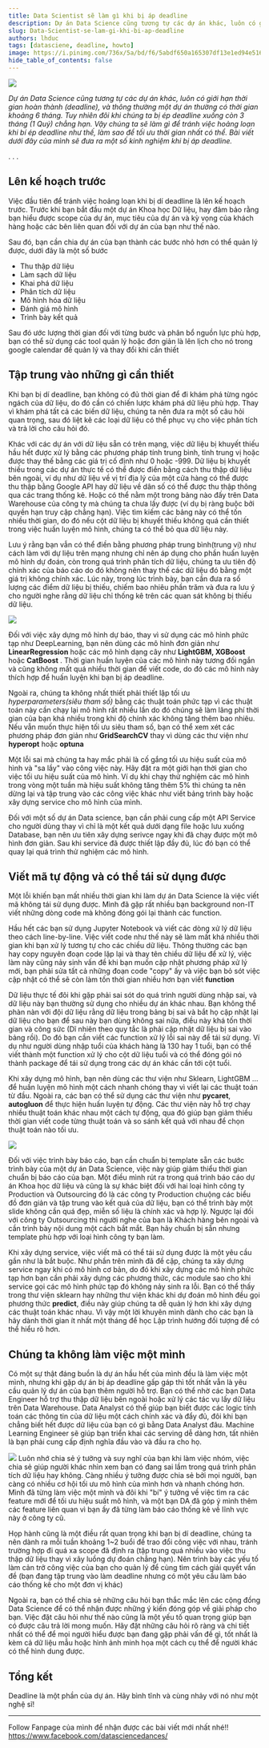 ```yaml
---
title: Data Scientist sẽ làm gì khi bị áp deadline
description: Dự án Data Science cũng tương tự các dự án khác, luôn có giới hạn thời gian hoàn thành (deadline). Vậy chúng ta sẽ làm gì để tránh việc hoảng loạn khi bí ép deadline như thế, làm sao để tối ưu thời gian nhất có thể. Bài viết dưới đây của mình sẽ đưa ra một số kinh nghiệm khi bị áp deadline.
slug: Data-Scientist-se-lam-gi-khi-bi-ap-deadline
authors: lhduc
tags: [datasciene, deadline, howto]
image: https://i.pinimg.com/736x/5a/bd/f6/5abdf650a165307df13e1ed94e51687b.jpg
hide_table_of_contents: false
---
```

![](https://i.pinimg.com/564x/3b/29/50/3b2950afe79ddc47c21125285f3ff1f6.jpg)

*Dự án Data Science cũng tương tự các dự án khác, luôn có giới hạn thời gian hoàn thành (deadline), và thông thường một dự án thường có thời gian khoảng 6 tháng. Tuy nhiên đôi khi chúng ta bị ép deadline xuống còn 3 tháng (1 Quý) chẳng hạn. Vậy chúng ta sẽ làm gì để tránh việc hoảng loạn khi bí ép deadline như thế, làm sao để tối ưu thời gian nhất có thể. Bài viết dưới đây của mình sẽ đưa ra một số kinh nghiệm khi bị áp deadline.*

<!-- truncate -->
<div class="dot">. . .</div>


##  Lên kế hoạch trước 

Việc đầu tiên để tránh việc hoảng loạn khi bị dí deadline là lên kế hoạch trước. Trước khi bạn bắt đầu một dự án Khoa học Dữ liệu, hay đảm bảo rằng bạn hiểu được scope của dự án, mục tiêu của dự án và kỳ vọng của khách hàng hoặc các bên liên quan đối với dự án của bạn như thế nào.

Sau đó, bạn cần chia dự án của bạn thành các bước nhỏ hơn có thể quản lý được, dưới đây là một số bước

- Thu thập dữ liệu
- Làm sạch dữ liệu
- Khai phá dữ liệu
- Phân tích dữ liệu
- Mô hình hóa dữ liệu
- Đánh giá mô hình
- Trình bày kết quả

Sau đó ước lượng thời gian đối với từng bước và phân bổ nguồn lực phù hợp, bạn có thể sử dụng các tool quản lý hoặc đơn giản là lên lịch cho nó trong google calendar để quản lý và thay đổi khi cần thiết


## Tập trung vào những gì cần thiết

Khi bạn bị dí deadline, bạn không có đủ thời gian để đi khám phá từng ngóc ngách của dữ liệu, do đó cần có chiến lược khám phá dữ liệu phù hợp. Thay vì khám phá tất cả các biến dữ liệu, chúng ta nên đưa ra một số câu hỏi quan trọng, sau đó liệt kê các loại dữ liệu có thể phục vụ cho việc phân tích và trả lời cho câu hỏi đó.

Khác với các dự án với dữ liệu sẵn có trên mạng, việc dữ liệu bị khuyết thiếu hầu hết được xử lý bằng các phương pháp tính trung bình, tính trung vị
hoặc được thay thế bằng các giá trị cố định như 0 hoặc -999. Dữ liệu bị khuyết thiếu trong các dự án thực tế có thể được điền bằng cách thu thập dữ liệu bên ngoài, ví dụ như dữ liệu về vị trí địa lý của một cửa hàng có thể được thu thập bằng Google API hay dữ liệu về dân số có thể được thu thập thông qua các trang thống kê. Hoặc có thể nằm một trong bảng nào đấy trên Data Warehouse của công ty mà chúng ta chưa lấy được (ví dụ bị ràng buộc bởi quyền hạn truy cập chẳng hạn).
Việc tìm kiếm các bảng này có thể tốn nhiều thời gian, do đó nếu cột dữ liệu bị khuyết thiếu không quá cần thiết trong việc huấn luyện mô hình, chúng ta có thể bỏ qua dữ liệu này. 

Lưu ý rằng bạn vẫn có thể điền bằng phương pháp trung bình(trung vị) như cách làm với dự liệu trên mạng nhưng chỉ nên áp dụng cho phần huấn luyện mô hình dự đoán, còn trong quá trình phân tích dữ liệu, chúng ta ưu tiên độ chính xác của báo cáo do đó không nên thay thế các dữ liệu đó bằng một giá trị không chính xác. Lúc này, trong lúc trình bày, bạn cần đưa ra số lượng các điểm dữ liệu bị thiếu, chiếm bao nhiêu phần trăm và đưa ra lưu ý cho người nghe rằng dữ liệu chỉ thống kê trên các quan sát không bị thiếu dữ liệu.

![](target.jpg)



Đối với việc xây dựng mô hình dự báo, thay vì sử dụng các mô hình phức tạp như DeepLearning, bạn nên dùng các mô hình đơn giản như **LinearRegression** hoặc các mô hình dạng cây như **LightGBM, XGBoost** hoặc **CatBoost** . Thời gian huấn luyện của các mô hình này tương đối ngắn và cũng không mất quá nhiều thời gian để viết code, do đó các mô hình này thích hợp để huấn luyện khi bạn bị áp deadline. 

Ngoài ra, chúng ta không nhất thiết phải thiết lập tối ưu *hyperparameters(siêu tham số)* bằng các thuật toán phức tạp vì các thuật toán này cần chạy lại mô hình rất nhiều lần do đó chúng sẽ làm lãng phí thời gian của bạn khá nhiều trong khi độ chính xác không tăng thêm bao nhiêu. Nếu vẫn muốn thực hiện tối ưu siêu tham số, bạn có thể xem xét các phương pháp đơn giản như **GridSearchCV** thay vì dùng các thư viện như **hyperopt** hoặc **optuna**

Một lỗi sai mà chúng ta hay mắc phải là cố gắng tối ưu hiệu suất của mô hình và "sa lầy" vào công việc này. Hãy đặt ra một giới hạn thời gian cho việc tối 
ưu hiệu suất của mô hình. Ví dụ khi chạy thử nghiệm các mô hình trong vòng một tuần mà hiệu suất không tăng thêm 5% thì chúng ta nên dừng lại và tập trung
vào các công việc khác như viết bảng trình bày hoặc xây dựng service cho mô hình của mình.

Đối với một số dự án Data science, bạn cần phải cung cấp một API Service cho người dùng thay vì chỉ là một kết quả dưới dạng file hoặc lưu xuống Database, bạn nên ưu tiên xây dựng serivce ngay khi đã chạy được một mô hình đơn giản. Sau khi service đã được thiết lập đầy đủ, lúc đó bạn có thể quay lại quá trình thử nghiệm các mô hình.

## Viết mã tự động và có thể tái sử dụng được

Một lỗi khiến bạn mất nhiều thời gian khi làm dự án Data Science là việc viết mã không tái sử dụng được. Mình đã gặp rất nhiều bạn background non-IT viết những dòng code mà không đóng gói lại thành các function.

Hầu hết các bạn sử dụng Jupyter Notebook và viết các dòng xử lý dữ liệu theo cách line-by-line. Việc viết code như thế này sẽ làm mất khá nhiều thời gian khi bạn xử lý tương tự cho các chiều dữ liệu. Thông thường các bạn hay copy nguyên đoạn code lặp lại và thay tên chiều dữ liệu để xử lý, việc làm này cũng nảy sinh vấn đề khi bạn muốn cập nhật phương pháp xử lý mới, bạn phải sửa tất cả những đoạn code "copy" ấy và việc bạn bỏ sót việc cập nhật có thể sẽ còn làm tốn thời gian nhiều hơn bạn viết **function**

Dữ liệu thực tế đôi khi gặp phải sai sót do quá trình người dùng nhập sai, và dữ liệu này bạn thường sử dụng cho nhiều dự án khác nhau. Bạn không thể phàn nàn với đội dữ liệu rằng dữ liệu trong bảng bị sai và bắt họ cập nhật lại dữ liệu cho bạn để sau này bạn dùng không sai nữa, điều này khá tốn thời gian và công sức (Dĩ nhiên theo quy tắc là phải cập nhật dữ liệu bị sai vào bảng rồi). Do đó bạn cần viết các function xử lý lỗi sai này để tái sử dụng. Ví dụ như người dùng nhập tuổi của khách hàng là 130 hay 1 tuổi, bạn có thể viết thành một function xử lý cho cột dữ liệu tuổi và có thể đóng gói nó thành package để tái sử dụng trong các dự án khác cần tới cột tuổi.


Khi xây dựng mô hình, bạn nên dùng các thư viện như Sklearn, LightGBM ... để huấn luyện mô hình một cách nhanh chóng thay vì viết lại các thuật toán từ đầu. Ngoài ra, các bạn có thể sử dụng các thư viện như **pycaret**, **autogluon** để thực hiện huấn luyện tự động. Các thư viện này hỗ trợ chạy nhiều thuật toán khác nhau một cách tự động, qua đó giúp bạn giảm thiểu thời gian viết code từng thuật toán và so sánh kết quả với nhau để chọn thuật toán nào tối ưu.

![](https://www.kdnuggets.com/wp-content/uploads/pycaret-automl-0.jpg)


Đối với việc trình bày báo cáo, bạn cần chuẩn bị template sẵn các bước trình bày của một dự án Data Science, việc này giúp giảm thiểu thời gian chuẩn bị báo cáo của bạn. Một điều mình rút ra trong quá trình báo cáo dự án Khoa học dữ liệu và cũng là sự khác biệt đối với hai loại hình công ty Production và Outsourcing đó là các công ty Production chuộng các biểu đồ đơn giản và tập trung vào kết quả của dữ liệu, bạn có thể trình bày một slide không cần quá đẹp, miễn số liệu là chính xác và hợp lý. Ngược lại đối với công ty Outsourcing thì người nghe của bạn là Khách hàng bên ngoài và cần trình bày nội dung một cách bắt mắt. Bạn hãy chuẩn bị sẵn nhưng template phù hợp với loại hình công ty bạn làm.

Khi xây dựng service, việc viết mã có thể tái sử dụng được là một yêu cầu gần như là bắt buộc. Như phần trên mình đã đề cập, chúng ta xây dựng service ngay khi có mô hình cơ bản, do đó khi xây dựng các mô hình phức tạp hơn bạn cần phải xây dựng các phương thức, các module sao cho khi service gọi các mô hình phức tạp đó không nảy sinh ra lỗi. Bạn có thể thấy trong thư viện sklearn hay những thư viện khác khi dự đoán mô hình đều gọi phương thức **predict**, điều này giúp chúng ta dễ quản lý hơn khi xây dựng các thuật toán khác nhau. Vì vậy một lời khuyên mình dành cho các bạn là hãy dành thời gian ít nhất một tháng để học Lập trình hướng đối tượng để có thể hiểu rõ hơn.

## Chúng ta không làm việc một mình

Có một sự thật đáng buồn là dự án hầu hết của mình đều là làm việc một mình, nhưng khi gặp dự án bị áp deadline gấp gáp thì tốt nhất vẫn là yêu cầu quản lý dự án của bạn thêm người hỗ trợ. Bạn có thể nhờ các bạn Data Engineer hỗ trợ thu thập dữ liệu bên ngoài hoặc xử lý các tác vụ lấy dữ liệu trên Data Warehouse.
Data Analyst có thể giúp bạn biết được các logic tính toán các thông tin của dữ liệu một cách chính xác và đẩy đủ, đôi khi bạn chẳng biết hết được dữ liệu của bạn có gì bằng Data Analyst đâu. Machine Learning Engineer sẽ giúp bạn triển khai các serving dễ dàng hơn, tất nhiên là bạn phải cung cấp định nghĩa đầu vào và đầu ra cho họ. 

![](meo_hop.jpg)
Luôn nhớ chia sẻ ý tưởng và suy nghĩ của bạn khi làm việc nhóm, việc chia sẻ giúp người khác nhìn xem bạn có đang sai lầm trong quá trình phân tích dữ liệu hay không. Càng nhiều ý tưởng được chia sẻ bởi mọi người, bạn càng có nhiều cơ hội tối ưu mô hình của mình hơn và nhanh chóng hơn. Mình đã từng làm việc một mình và đôi khi "bí" ý tưởng về việc tìm ra các feature mới để tối ưu hiệu suất mô hình, và một bạn DA đã góp ý mình thêm các feature liên quan vì bạn ấy đã từng làm báo cáo thống kê về lĩnh vực này ở công ty cũ.

Họp hành cũng là một điều rất quan trọng khi bạn bị dí deadline, chúng ta nên dành ra mỗi tuần khoảng 1~2 buổi để trao đổi công việc với nhau, tránh trường hợp đi quá xa scope đã định ra (tập trung quá nhiều vào việc thu thập dữ liệu thay vì xây luồng dự đoán chẳng hạn). Nên trình bày các yếu tố làm cản trở công việc của bạn cho quản lý để cùng tìm cách giải quyết vấn đề (bạn đang tập trung vào làm deadline nhưng có một yêu cầu làm báo cáo thống kê cho một đơn vị khác)

Ngoài ra, bạn có thể chia sẻ những câu hỏi bạn thắc mắc lên các cộng đồng Data Science để có thể nhận được những ý kiến đóng góp về giải pháp cho bạn. Việc đặt câu hỏi như thế nào cũng là một yếu tố quan trọng giúp bạn có được câu trả lời mong muốn. Hãy đặt những câu hỏi rõ ràng và chi tiết nhất có thể để mọi người hiểu được bạn đang gặp phải vấn đề gì, tốt nhất là kèm cả dữ liệu mẫu hoặc hình ảnh minh họa một cách cụ thể để người khác có thể hình dung được.


## Tổng kết

Deadline là một phần của dự án. Hãy bình tĩnh và cùng nhảy với nó như một nghệ sĩ!

----
Follow Fanpage của mình để nhận được các bài viết mới nhất nhé!!  https://www.facebook.com/datasciencedances/